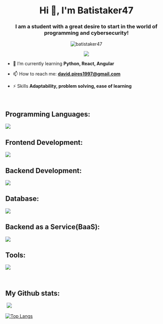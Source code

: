 <h1 align="center">Hi 👋, I'm Batistaker47</h1>
<h3 align="center">I am a student with a great desire to start in the world of programming and cybersecurity!</h3>

<p align="center"> <img src="https://komarev.com/ghpvc/?username=batistaker47&label=Profile%20views&color=0e75b6&style=flat" alt="batistaker47" /> </p>
<p align="center"> <img src="https://img.shields.io/badge/LinkedIn-blue?logo=linkedin&logoColor=white&style=for-the-badge" /> </p>

- 📝 I’m currently learning **Python, React, Angular**

- 📫 How to reach me: **david.pires1997@gmail.com**

- ⚡ Skills **Adaptability, problem solving, ease of learning**

<span> &nbsp; </span>
<h2 align="left">Programming Languages:</h2>
<p>
  <a href="https://skillicons.dev">
    <img src="https://skillicons.dev/icons?i=python,java,js,php" />
  </a>
</p>
<h2 align="left">Frontend Development:</h2>
<p>
  <a href="https://skillicons.dev">
    <img src="https://skillicons.dev/icons?i=html,css" />
  </a>
</p>
<h2 align="left">Backend Development:</h2>
<p>
  <a href="https://skillicons.dev">
    <img src="https://skillicons.dev/icons?i=spring" />
  </a>
</p>
<h2 align="left">Database:</h2>
<p>
  <a href="https://skillicons.dev">
    <img src="https://skillicons.dev/icons?i=mysql,mongodb" />
  </a>
</p>
<h2 align="left">Backend as a Service(BaaS):</h2>
<p>
  <a href="https://skillicons.dev">
    <img src="https://skillicons.dev/icons?i=firebase" />
  </a>
</p>
<h2 align="left">Tools:</h2>
<p>
  <a href="https://skillicons.dev">
    <img src="https://skillicons.dev/icons?i=linux,git" />
  </a>
</p>
<span> &nbsp; </span>
<h2 align="left">My Github stats:</h2>
<p>&nbsp;<img src="https://github-readme-stats.vercel.app/api?username=Batistaker47&show_icons=true&locale=en&theme=midnight-purple&rank_icon=github" /></p>


[![Top Langs](https://github-readme-stats.vercel.app/api/top-langs/?username=Batistaker47&layout=donut)](https://github.com/Batistaker47/github-stats)
